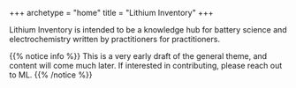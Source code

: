 +++
archetype = "home"
title = "Lithium Inventory"
+++

Lithium Inventory is intended to be a knowledge hub for battery science and electrochemistry written by practitioners for practitioners.

{{% notice info %}}
This is a very early draft of the general theme, and content will come much later. If interested in contributing, please reach out to ML.
{{% /notice %}}